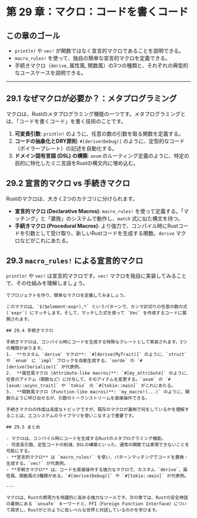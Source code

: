 # 第 29 章：マクロ：コードを書くコード

## この章のゴール
- `println!` や `vec!` が関数ではなく宣言的マクロであることを説明できる。
- `macro_rules!` を使って、独自の簡単な宣言的マクロを定義できる。
- 手続きマクロ（`derive`, 属性風, 関数風）の3つの種類と、それぞれの典型的なユースケースを説明できる。

---

## 29.1 なぜマクロが必要か？：メタプログラミング

マクロは、Rustのメタプログラミング機能の一つです。メタプログラミングとは、「コードを書くコード」を書く技術のことです。
1.  **可変長引数**: `println!` のように、任意の数の引数を取る関数を定義する。
2.  **コードの抽象化とDRY原則**: `#[derive(Debug)]` のように、定型的なコード（ボイラープレート）の記述を自動化する。
3.  **ドメイン固有言語 (DSL) の構築**: `axum` のルーティング定義のように、特定の目的に特化したミニ言語をRustの構文内に埋め込む。

## 29.2 宣言的マクロ vs 手続きマクロ

Rustのマクロは、大きく2つのカテゴリに分けられます。
- **宣言的マクロ (Declarative Macros)**: `macro_rules!` を使って定義する。「マッチング」と「置換」のシステムで動作し、`match` 式に似た構文を持つ。
- **手続きマクロ (Procedural Macros)**: より強力で、コンパイル時にRustコードを引数として受け取り、新しいRustコードを生成する関数。`derive` マクロなどがこれにあたる。

## 29.3 `macro_rules!` による宣言的マクロ

`println!` や `vec!` は宣言的マクロです。`vec!` マクロを独自に実装してみることで、その仕組みを理解しましょう。
```
でプロジェクトを作り、簡単なマクロを定義してみましょう。

このマクロは、`$($element:expr),*` というパターンで、カンマ区切りの任意の数の式 (`expr`) にマッチします。そして、マッチした式を使って `Vec` を作成するコードに展開されます。

## 29.4 手続きマクロ

手続きマクロは、コンパイル時にコードを生成する特殊なクレートとして実装されます。3つの種類があります。
1.  **カスタム `derive` マクロ**: `#[derive(MyTrait)]` のように、`struct` や `enum` に `impl` ブロックを自動生成する。`serde` の `#[derive(Serialize)]` が代表例。
2.  **属性風マクロ (Attribute-like macros)**: `#[my_attribute]` のように、任意のアイテム（関数など）に付与して、そのアイテムを変更する。`axum` の `#[axum::async_trait]` や `tokio` の `#[tokio::main]` がこれにあたる。
3.  **関数風マクロ (Function-like macros)**: `my_macro!(...)` のように、関数のように呼び出せるが、引数のトークンストリームを直接操作できる。

手続きマクロの作成は高度なトピックですが、既存のマクロが裏側で何をしているかを理解することは、エコシステムのライブラリを使いこなす上で重要です。

## 29.5 まとめ

- マクロは、コンパイル時にコードを生成するRustのメタプログラミング機能。
- 可変長引数、定型コードの削減、DSLの構築といった、通常の関数では実現できないことを可能にする。
- **宣言的マクロ** は `macro_rules!` を使い、パターンマッチングでコードを置換・生成する。`vec!` が代表例。
- **手続きマクロ** は、コードを直接操作する強力なマクロで、カスタム `derive`、属性風、関数風の3種類がある。`#[derive(Debug)]` や `#[tokio::main]` が代表例。

---

マクロは、Rustの表現力を飛躍的に高める強力なツールです。次の章では、Rustの安全神話の裏側にある `unsafe` キーワードと、FFI（Foreign Function Interface）について探求し、Rustがどのように低レベルな世界と対話しているのかを学びます。

